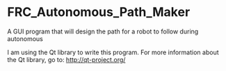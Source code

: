 FRC_Autonomous_Path_Maker
=========================

A GUI program that will design the path for a robot to follow during autonomous

I am using the Qt library to write this program. For more information about the Qt library, go to: 
http://qt-project.org/
